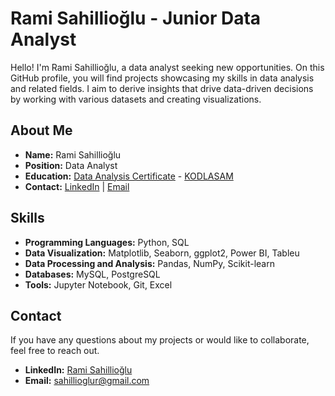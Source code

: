 # Rami Sahillioğlu - Junior Data Analyst

Hello! I'm Rami Sahillioğlu, a data analyst seeking new opportunities. On this GitHub profile, you will find projects showcasing my skills in data analysis and related fields. I aim to derive insights that drive data-driven decisions by working with various datasets and creating visualizations.

## About Me

- **Name:** Rami Sahillioğlu
- **Position:** Data Analyst
- **Education:** [Data Analysis Certificate](link) - [KODLASAM](https://www.linkedin.com/company/kodlasam/mycompany/)
- **Contact:** [LinkedIn](www.linkedin.com/in/rami-sahillioğlu-7b0648252) | [Email](mailto:sahillioglur@gmail.com)

## Skills

- **Programming Languages:** Python, SQL
- **Data Visualization:** Matplotlib, Seaborn, ggplot2, Power BI, Tableu
- **Data Processing and Analysis:** Pandas, NumPy, Scikit-learn
- **Databases:** MySQL, PostgreSQL
- **Tools:** Jupyter Notebook, Git, Excel

## Contact

If you have any questions about my projects or would like to collaborate, feel free to reach out.

- **LinkedIn:** [Rami Sahillioğlu](www.linkedin.com/in/rami-sahillioğlu-7b0648252)
- **Email:** [sahillioglur@gmail.com](mailto:.sahillioglur@gmail.com)
